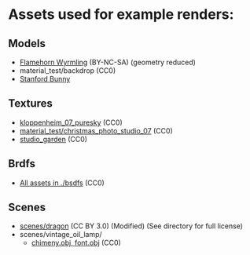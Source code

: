 # Assets used for example renders:

## Models

- [Flamehorn Wyrmling](https://www.myminifactory.com/object/3d-print-free-flamehorn-wyrmling-presupported-dragons-of-the-lodge-272817) (BY-NC-SA) (geometry reduced)
- material_test/backdrop (CC0)
- [Stanford Bunny](http://graphics.stanford.edu/data/3Dscanrep/)

## Textures

- [kloppenheim_07_puresky](https://polyhaven.com/a/kloppenheim_07_puresky) (CC0)
- [material_test/christmas_photo_studio_07](https://polyhaven.com/a/christmas_photo_studio_07) (CC0)
- [studio_garden](https://polyhaven.com/a/studio_garden) (CC0)

## Brdfs

- [All assets in ./bsdfs](https://rgl.epfl.ch/materials) (CC0)

## Scenes

- [scenes/dragon](https://benedikt-bitterli.me/resources/) (CC BY 3.0) (Modified) (See directory for full license)
- scenes/vintage_oil_lamp/
  - [chimeny.obj, font.obj](https://polyhaven.com/a/vintage_oil_lamp) (CC0)
